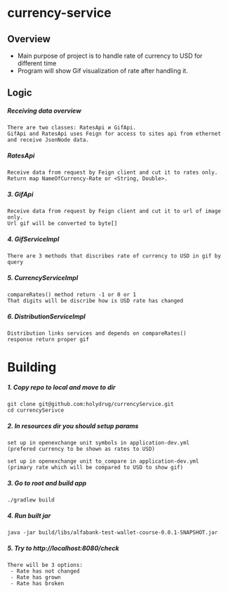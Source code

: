 # currency-service

## Overview ## 
 - Main purpose of project is to handle rate of currency to USD for different time
 - Program will show Gif visualization of rate after handling it.

## Logic ##
##### Receiving data overview  #### 
    
    There are two classes: RatesApi и GifApi.
    GifApi and RatesApi uses Feign for access to sites api from ethernet and receive JsonNode data.

##### RatesApi #### 

    Receive data from request by Feign client and cut it to rates only.
    Return map NameOfCurrency-Rate or <String, Double>.

##### 3. GifApi ####

    Receive data from request by Feign client and cut it to url of image only.
    Url gif will be converted to byte[]

##### 4. GifServiceImpl #####
    
    There are 3 methods that discribes rate of currency to USD in gif by query
    
##### 5. CurrencyServiceImpl #####

    compareRates() method return -1 or 0 or 1
    That digits will be discribe how is USD rate has changed

##### 6. DistributionServiceImpl #####

    Distribution links services and depends on compareRates() 
    response return proper gif

# Building #
##### 1. Copy repo to local and move to dir #####

    git clone git@github.com:holydrug/currencyService.git
    cd currencySerivce

##### 2. In resources dir you should setup params #####

    set up in openexchange unit symbols in application-dev.yml
    (prefered currency to be shown as rates to USD)
    
    set up in openexchange unit to_compare in application-dev.yml
    (primary rate which will be compared to USD to show gif)

##### 3. Go to root and build app #####

    ./gradlew build

##### 4. Run built jar #####

    java -jar build/libs/alfabank-test-wallet-course-0.0.1-SNAPSHOT.jar

##### 5. Try to http://localhost:8080/check #####
    There will be 3 options:
     - Rate has not changed
     - Rate has grown
     - Rate has broken    

